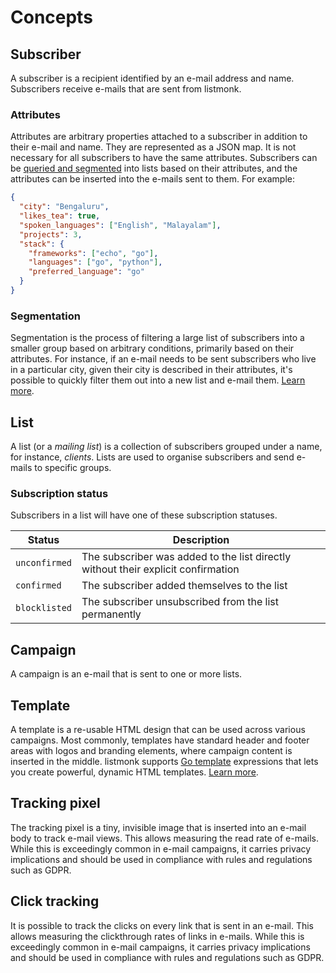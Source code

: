 # Concepts

## Subscriber

A subscriber is a recipient identified by an e-mail address and name. Subscribers receive e-mails that are sent from listmonk.

### Attributes

Attributes are arbitrary properties attached to a subscriber in addition to their e-mail and name. They are represented as a JSON map. It is not necessary for all subscribers to have the same attributes. Subscribers can be [queried and segmented](../querying-and-segmentation) into lists based on their attributes, and the attributes can be inserted into the e-mails sent to them. For example:

```json
{
  "city": "Bengaluru",
  "likes_tea": true,
  "spoken_languages": ["English", "Malayalam"],
  "projects": 3,
  "stack": {
    "frameworks": ["echo", "go"],
    "languages": ["go", "python"],
    "preferred_language": "go"
  }
}
```

### Segmentation

Segmentation is the process of filtering a large list of subscribers into a smaller group based on arbitrary conditions, primarily based on their attributes. For instance, if an e-mail needs to be sent subscribers who live in a particular city, given their city is described in their attributes, it's possible to quickly filter them out into a new list and e-mail them. [Learn more](../querying-and-segmentation).

## List

A list (or a _mailing list_) is a collection of subscribers grouped under a name, for instance, _clients_. Lists are used to organise subscribers and send e-mails to specific groups.

### Subscription status

Subscribers in a list will have one of these subscription statuses.

| Status        | Description                                                                       |
| ------------- | --------------------------------------------------------------------------------- |
| `unconfirmed` | The subscriber was added to the list directly without their explicit confirmation |
| `confirmed`   | The subscriber added themselves to the list                                       |
| `blocklisted` | The subscriber unsubscribed from the list permanently                             |

## Campaign

A campaign is an e-mail that is sent to one or more lists.

## Template

A template is a re-usable HTML design that can be used across various campaigns. Most commonly, templates have standard header and footer areas with logos and branding elements, where campaign content is inserted in the middle. listmonk supports [Go template](https://gowebexamples.com/templates/) expressions that lets you create powerful, dynamic HTML templates. [Learn more](templating).

## Tracking pixel

The tracking pixel is a tiny, invisible image that is inserted into an e-mail body to track e-mail views. This allows measuring the read rate of e-mails. While this is exceedingly common in e-mail campaigns, it carries privacy implications and should be used in compliance with rules and regulations such as GDPR.

## Click tracking

It is possible to track the clicks on every link that is sent in an e-mail. This allows measuring the clickthrough rates of links in e-mails. While this is exceedingly common in e-mail campaigns, it carries privacy implications and should be used in compliance with rules and regulations such as GDPR.
